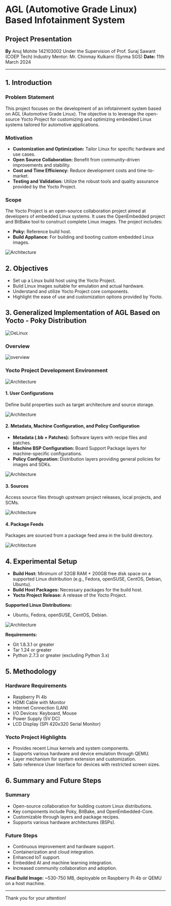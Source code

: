 # AGL (Automotive Grade Linux) Based Infotainment System

## Project Presentation

**By**
Anuj Mohite 142103002
Under the Supervision of Prof. Suraj Sawant (COEP Tech)
Industry Mentor: Mr. Chinmay Kulkarni (Syrma SGS)
**Date:** 11th March 2024

---

## 1. Introduction

### Problem Statement

This project focuses on the development of an infotainment system based on AGL (Automotive Grade Linux). The objective is to leverage the open-source Yocto Project for customizing and optimizing embedded Linux systems tailored for automotive applications.

### Motivation

- **Customization and Optimization:** Tailor Linux for specific hardware and use cases.
- **Open Source Collaboration:** Benefit from community-driven improvements and stability.
- **Cost and Time Efficiency:** Reduce development costs and time-to-market.
- **Testing and Validation:** Utilize the robust tools and quality assurance provided by the Yocto Project.

### Scope

The Yocto Project is an open-source collaboration project aimed at developers of embedded Linux systems. It uses the OpenEmbedded project and BitBake tool to construct complete Linux images. The project includes:

- **Poky:** Reference build host.
- **Build Appliance:** For building and booting custom embedded Linux images.

![Architecture](arch/image.png)

## 2. Objectives

- Set up a Linux build host using the Yocto Project.
- Build Linux images suitable for emulation and actual hardware.
- Understand and utilize Yocto Project core components.
- Highlight the ease of use and customization options provided by Yocto.

## 3. Generalized Implementation of AGL Based on Yocto - Poky Distribution

![OeLinux](arch/oelinux.png)

### Overview

![overview](arch/overview.png)

### Yocto Project Development Environment

![Architecture](arch/method.png)

#### 1. User Configurations

Define build properties such as target architecture and source storage.

![Architecture](arch/config.png)

#### 2. Metadata, Machine Configuration, and Policy Configuration

- **Metadata (.bb + Patches):** Software layers with recipe files and patches.
- **Machine BSP Configuration:** Board Support Package layers for machine-specific configurations.
- **Policy Configuration:** Distribution layers providing general policies for images and SDKs.

![Architecture](arch/meta-data.png)

#### 3. Sources

Access source files through upstream project releases, local projects, and SCMs.

![Architecture](arch/sources.png)

#### 4. Package Feeds

Packages are sourced from a package feed area in the build directory.

![Architecture](arch/feeds.png)

## 4. Experimental Setup

- **Build Host:** Minimum of 32GB RAM + 200GB free disk space on a supported Linux distribution (e.g., Fedora, openSUSE, CentOS, Debian, Ubuntu).
- **Build Host Packages:** Necessary packages for the build host.
- **Yocto Project Release:** A release of the Yocto Project.

**Supported Linux Distributions:**
- Ubuntu, Fedora, openSUSE, CentOS, Debian.

![Architecture](arch/setup.png)

**Requirements:**
- Git 1.8.3.1 or greater
- Tar 1.24 or greater
- Python 2.7.3 or greater (excluding Python 3.x)

## 5. Methodology

### Hardware Requirements

- Raspberry Pi 4b
- HDMI Cable with Monitor
- Internet Connection (LAN)
- I/O Devices: Keyboard, Mouse
- Power Supply (5V DC)
- LCD Display (SPI 420x320 Serial Monitor)

### Yocto Project Highlights

- Provides recent Linux kernels and system components.
- Supports various hardware and device emulation through QEMU.
- Layer mechanism for system extension and customization.
- Sato reference User Interface for devices with restricted screen sizes.

## 6. Summary and Future Steps

### Summary

- Open-source collaboration for building custom Linux distributions.
- Key components include Poky, BitBake, and OpenEmbedded-Core.
- Customizable through layers and package recipes.
- Supports various hardware architectures (BSPs).

### Future Steps

- Continuous improvement and hardware support.
- Containerization and cloud integration.
- Enhanced IoT support.
- Embedded AI and machine learning integration.
- Increased community collaboration and adoption.

**Final Build Image:** ~530-750 MB, deployable on Raspberry Pi 4b or QEMU on a host machine.

---

Thank you for your attention!
